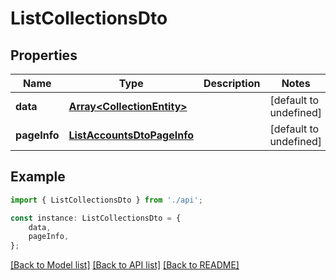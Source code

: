 # ListCollectionsDto


## Properties

Name | Type | Description | Notes
------------ | ------------- | ------------- | -------------
**data** | [**Array&lt;CollectionEntity&gt;**](CollectionEntity.md) |  | [default to undefined]
**pageInfo** | [**ListAccountsDtoPageInfo**](ListAccountsDtoPageInfo.md) |  | [default to undefined]

## Example

```typescript
import { ListCollectionsDto } from './api';

const instance: ListCollectionsDto = {
    data,
    pageInfo,
};
```

[[Back to Model list]](../README.md#documentation-for-models) [[Back to API list]](../README.md#documentation-for-api-endpoints) [[Back to README]](../README.md)
